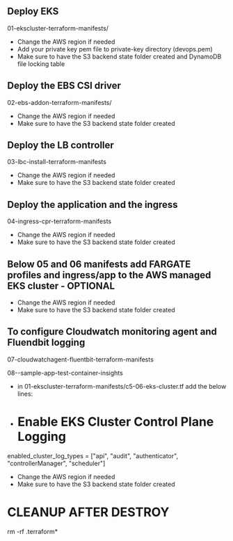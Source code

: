 ## Deploy EKS
01-ekscluster-terraform-manifests/

- Change the AWS region if needed
- Add your private key pem file to private-key directory (devops.pem)
- Make sure to have the S3 backend state folder created and DynamoDB file locking table

## Deploy the EBS CSI driver 
02-ebs-addon-terraform-manifests/

- Change the AWS region if needed
- Make sure to have the S3 backend state folder created


## Deploy the LB controller
03-lbc-install-terraform-manifests

- Change the AWS region if needed
- Make sure to have the S3 backend state folder created


## Deploy the application and the ingress
04-ingress-cpr-terraform-manifests

- Change the AWS region if needed
- Make sure to have the S3 backend state folder created


## Below 05 and 06 manifests add FARGATE profiles and ingress/app to the AWS managed EKS cluster - OPTIONAL

- Change the AWS region if needed
- Make sure to have the S3 backend state folder created


## To configure Cloudwatch monitoring agent and Fluendbit logging
07-cloudwatchagent-fluentbit-terraform-manifests

08--sample-app-test-container-insights

- in 01-ekscluster-terraform-manifests/c5-06-eks-cluster.tf add the below lines:

- # Enable EKS Cluster Control Plane Logging
enabled_cluster_log_types = ["api", "audit", "authenticator", "controllerManager", "scheduler"]

- Change the AWS region if needed
- Make sure to have the S3 backend state folder created


# CLEANUP AFTER DESTROY
rm -rf .terraform*
